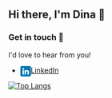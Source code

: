 ## Hi there, I'm Dina 👋


### Get in touch 🤝
I'd love to hear from you!

- <a href="https://www.linkedin.com/in/dina-kvivesen-7ab5141b4/"><img align="left" src="https://raw.githubusercontent.com/dina-kvivesen/dina-kvivesen/main/images/linkedin.png" alt="Dina | LinkedIn" width="21px"/></a> [LinkedIn](https://www.linkedin.com/in/dina-kvivesen-7ab5141b4/)



[![Top Langs](https://github-readme-stats.vercel.app/api/top-langs/?username=dina-kvivesen&layout=compact)](https://github.com/dina-kvivesen)



<!--
**dina-kvivesen/dina-kvivesen** is a ✨ _special_ ✨ repository because its `README.md` (this file) appears on your GitHub profile.

Here are some ideas to get you started:

- 🔭 I’m currently working on ...
- 🌱 I’m currently learning ...
- 👯 I’m looking to collaborate on ...
- 🤔 I’m looking for help with ...
- 💬 Ask me about ...
- 📫 How to reach me: ...
- 😄 Pronouns: ...
- ⚡ Fun fact: ...
-->
